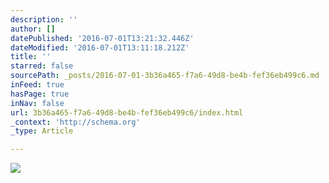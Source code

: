 ```yaml
---
description: ''
author: []
datePublished: '2016-07-01T13:21:32.446Z'
dateModified: '2016-07-01T13:11:18.212Z'
title: ''
starred: false
sourcePath: _posts/2016-07-01-3b36a465-f7a6-49d8-be4b-fef36eb499c6.md
inFeed: true
hasPage: true
inNav: false
url: 3b36a465-f7a6-49d8-be4b-fef36eb499c6/index.html
_context: 'http://schema.org'
_type: Article

---
```

![](https://the-grid-user-content.s3-us-west-2.amazonaws.com/23ab8fdc-a3c4-481b-81ce-e1d387bfe0bc.jpg)